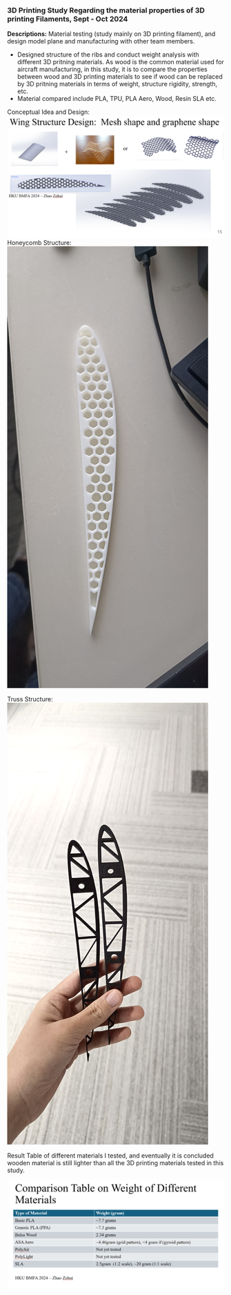### 3D Printing Study Regarding the material properties of 3D printing Filaments, Sept - Oct 2024

**Descriptions:** Material testing (study mainly on 3D printing filament), and design model plane and manufacturing with other team members.
- Designed structure of the ribs and conduct weight analysis with different 3D pritning materials. As wood is the common material used for aircraft manufacturing, in this study, it is to compare the properties between wood and 3D printing materials to see if wood can be replaced by 3D pritning materials in terms of weight, structure rigidity, strength, etc.
- Material compared include PLA, TPU, PLA Aero, Wood, Resin SLA etc.

Conceptual Idea and Design:
![Rib structure conceptual design](https://github.com/Leilazehui/Leilazehui.github.io/blob/main/Assets/Ribs_design.png)
Honeycomb Structure:
![3D Printing Study for Honey-Comb Rib](https://github.com/Leilazehui/Leilazehui.github.io/blob/main/Assets/Rib_Structure_Honeycomb.jpg)

Truss Structure:
![3D Printing Study for Truss Rib](https://github.com/Leilazehui/Leilazehui.github.io/blob/main/Assets/Rib_Structure_Truss.jpg)

Result Table of different materials I tested, and eventually it is concluded wooden material is still lighter than all the 3D printing materials tested in this study.

![Summary Table](https://github.com/Leilazehui/Leilazehui.github.io/blob/main/Assets/Summary_of_material_properties.png)
